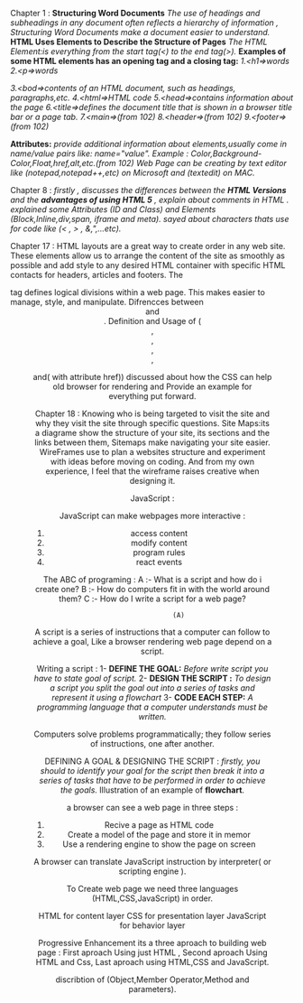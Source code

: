 Chapter 1 :
**Structuring Word Documents**
*The use of headings and subheadings in any document often reflects a hierarchy of
information , Structuring Word Documents make a document easier to understand.*
**HTML Uses Elements to Describe the Structure of Pages**
*The HTML Element:is everything from the start tag(<) to the end tag(>).*
**Examples of some HTML elements has an opening tag and a closing tag:**
*1.<h1=>words</h1>*
*2.<p=>words</p>*
*3.<bod=>contents of an HTML document, such as headings, paragraphs,etc.</body>*
*4.<html=>HTML code</html>*
*5.<head=>contains information about the page</head>*
*6.<title=>defines the document title that is shown in a browser title bar or a page tab.</title>*
*7.<main=></main>(from 102)*
*8.<header=></header>(from 102)*
*9.<footer=></footer>(from 102)*

**Attributes:** *provide additional information about elements,usually come in name/value pairs like: name="value".*
*Example : Color,Background-Color,Float,href,alt,etc.(from 102)*
*Web Page can be creating by text editor like (notepad,notepad++,etc) on Microsoft and (textedit) on MAC.*

Chapter 8 :
*firstly , discusses the differences between the **HTML Versions**  and the **advantages of using HTML 5** , explain about comments in HTML .
explained some Attributes  (ID and Class) and  Elements (Block,Inline,div,span, iframe and meta).
sayed about characters thats use for code like (< , > , &,",...etc).*

Chapter 17 :
HTML layouts are a great way to create order in any web site. 
These elements allow us to arrange the content of the site as smoothly as possible and add style to any desired HTML container with specific HTML contacts for headers, articles and footers.
The <div> tag defines logical divisions within a web page.
This makes easier to manage, style, and manipulate.
Difrencces between <header> and <footer>.
Definition and Usage of (<nav>,<aside>,<section>,<hgroup>,<figure>and(<a> with attribute href))
discussed about how the CSS can help old browser for rendering and Provide an example for everything put forward.

Chapter 18 :
Knowing who is being targeted to visit the site and why they visit the site through specific questions.
Site Maps:its a diagrame  show the structure of your site, its sections and the links between them,
Sitemaps make navigating your site easier.
WireFrames use to plan a websites structure and experiment with ideas before moving on coding.
And from my own experience, I feel that the wireframe raises creative when designing it.

JavaScript :

JavaScript can make webpages more interactive :
1. access content
2. modify content
3. program rules
4. react events

The ABC of programing :
A :- What is a script and how do i create one?
B :- How do computers fit in with the world around them?
C :- How do I write a script for a web page?

                 (A)
A script is a series of instructions that a computer can follow to achieve a goal,
Like a browser rendering web page depend on a script.

Writing a script :
1- **DEFINE THE GOAL:** *Before write script you have to state  goal of script.*
2- **DESIGN THE SCRIPT :** *To design a script you split the goal out into a series
of tasks and represent it using a flowchart*
3- **CODE EACH STEP:** *A programming language that a computer understands must be written.*

Computers solve problems programmatically; they
follow series of instructions, one after another.

DEFINING A GOAL &
DESIGNING THE SCRIPT :
*firstly, you should to identify your goal for the script then break it into a series of tasks that have to be
performed in order to achieve the goals.*
Illustration of an example of **flowchart**.

a browser can see a web page in three steps :
1. Recive a page as HTML code
2. Create a model of the page and store it in memor
3. Use a rendering engine to show the page on screen

A browser can translate JavaScript instruction by interpreter( or scripting engine ).

To Create web page we need three languages (HTML,CSS,JavaScript) in order.

HTML for content layer
CSS for presentation layer
JavaScript for behavior layer

Progressive Enhancement its a three aproach to building web page :
First aproach Using just HTML , Second aproach Using HTML and Css, Last aproach using HTML,CSS and JavaScript. 

discribtion of (Object,Member Operator,Method and parameters).
